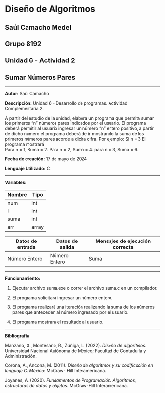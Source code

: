 # Diseño de Algoritmos

## Saúl Camacho Medel

## Grupo 8192

## Unidad 6 - Actividad 2

## Sumar Números Pares
---


**Autor:** Saúl Camacho

**Descripción:** Unidad 6 - Desarrollo de programas. Actividad Complementaria 2. 

A partir del estudio de la unidad, elabora un programa que permita sumar los primeros “n” números pares indicados por el usuario. 
El programa deberá permitir al usuario ingresar un número “n” entero positivo, a partir de dicho número el programa deberá de ir mostrando la suma de los primeros números pares acorde a dicha cifra. 
 Por ejemplo: 
Si n = 3  El programa mostrará  
Para n = 1, Suma = 2. 
Para n = 2, Suma = 4. 
para n = 3, Suma = 6.

**Fecha de creación:** 17 de mayo de 2024

**Lenguaje Utilizado:** C

---


**Variables:** 

| Nombre | Tipo |
| --- | --- |
| num | int |
| i | int |
| suma | int |
| arr | array |


| Datos de entrada | Datos de salida | Mensajes de ejecución correcta |
| --- | --- | --- |
| Número Entero | Número Entero | Suma |

---


**Funcionamiento:**

1. Ejecutar archivo suma.exe o correr el archivo suma.c en un compilador.

2. El programa solicitará ingresar un número entero.

3. El programa realizará una iteración realizando la suma de los números pares que anteceden al número ingresado por el usuario.

4. El programa mostrará el resultado al usuario.


---

**Bibliografía**

Manzano, G., Montesano, R., Zúñiga, L. (2022). *Diseño de algoritmos*. Universidad Nacional Autónoma de México; Facultad de Contaduría y Administración.

Corona, A., Ancona, M. (2011). *Diseño de algoritmos y su codificación en lenguaje C. México*: McGraw- Hill Interamericana.

Joyanes, A. (2020). *Fundamentos de Programación. Algoritmos, estructuras de datos y objetos*. McGraw-Hill Interamericana.
